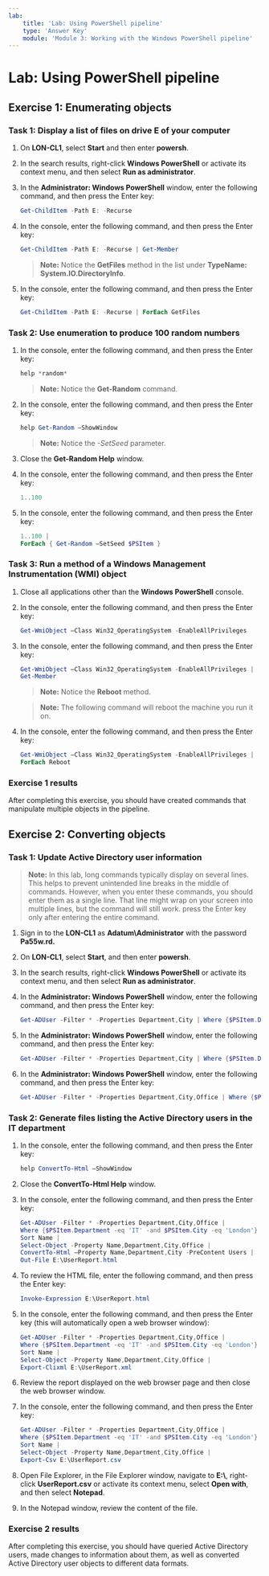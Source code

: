 ```yaml
---
lab:
    title: 'Lab: Using PowerShell pipeline'
    type: 'Answer Key'
    module: 'Module 3: Working with the Windows PowerShell pipeline'
---
```


# Lab: Using PowerShell pipeline

## Exercise 1: Enumerating objects

### Task 1: Display a list of files on drive E of your computer

1. On **LON-CL1**, select **Start** and then enter **powersh**.
1. In the search results, right-click **Windows PowerShell** or activate its context menu, and then select **Run as administrator**.
1. In the **Administrator: Windows PowerShell** window, enter the following command, and then press the Enter key:

   ```powershell
   Get-ChildItem -Path E: -Recurse
   ```

1. In the console, enter the following command, and then press the Enter key:

   ```powershell
   Get-ChildItem -Path E: -Recurse | Get-Member 
   ```

   > **Note:** Notice the **GetFiles** method in the list under **TypeName: System.IO.DirectoryInfo**.

1. In the console, enter the following command, and then press the Enter key:

   ```powershell
   Get-ChildItem -Path E: -Recurse | ForEach GetFiles
   ```

### Task 2: Use enumeration to produce 100 random numbers

1. In the console, enter the following command, and then press the Enter key:

   ```powershell
   help *random* 
   ```

   > **Note:** Notice the **Get-Random** command.

1. In the console, enter the following command, and then press the Enter key:

   ```powershell
   help Get-Random –ShowWindow 
   ```

   > **Note:** Notice the *-SetSeed* parameter.

1. Close the **Get-Random Help** window.  
1. In the console, enter the following command, and then press the Enter key:

   ```powershell
   1..100 
   ```

1. In the console, enter the following command, and then press the Enter key:

   ```powershell
   1..100 | 
   ForEach { Get-Random –SetSeed $PSItem }
   ```

### Task 3: Run a method of a Windows Management Instrumentation (WMI) object

1. Close all applications other than the **Windows PowerShell** console.
1. In the console, enter the following command, and then press the Enter key:

   ```powershell
   Get-WmiObject –Class Win32_OperatingSystem -EnableAllPrivileges
   ```

1. In the console, enter the following command, and then press the Enter key:

   ```powershell
   Get-WmiObject –Class Win32_OperatingSystem -EnableAllPrivileges | 
   Get-Member
   ```

   > **Note:** Notice the **Reboot** method.

   > **Note:** The following command will reboot the machine you run it on.

1. In the console, enter the following command, and then press the Enter key:

   ```powershell
   Get-WmiObject –Class Win32_OperatingSystem -EnableAllPrivileges | 
   ForEach Reboot
   ```

### Exercise 1 results

After completing this exercise, you should have created commands that manipulate multiple objects in the pipeline.

## Exercise 2: Converting objects

### Task 1: Update Active Directory user information

> **Note:** In this lab, long commands typically display on several lines. This helps to prevent unintended line breaks in the middle of commands. However, when you enter these commands, you should enter them as a single line. That line might wrap on your screen into multiple lines, but the command will still work. press the Enter key only after entering the entire command.

1. Sign in to the **LON-CL1** as **Adatum\\Administrator** with the password **Pa55w.rd.**
1. On **LON-CL1**, select **Start**, and then enter **powersh**.
1. In the search results, right-click **Windows PowerShell** or activate its context menu, and then select **Run as administrator**.
1. In the **Administrator: Windows PowerShell** window, enter the following command, and then press the Enter key:

   ```powershell
   Get-ADUser -Filter * -Properties Department,City | Where {$PSItem.Department -eq ‘IT’ -and $PSItem.City -eq ‘London’} | Select-Object -Property Name,Department,City| Sort Name
   ```

1. In the **Administrator: Windows PowerShell** window, enter the following command, and then press the Enter key:

   ```powershell
   Get-ADUser -Filter * -Properties Department,City | Where {$PSItem.Department -eq ‘IT’ -and $PSItem.City -eq ‘London’} | Set-ADUser -Office ‘LON-A/1000’
   ```

1. In the **Administrator: Windows PowerShell** window, enter the following command, and then press the Enter key:

   ```powershell
   Get-ADUser -Filter * -Properties Department,City,Office | Where {$PSItem.Department -eq ‘IT’ -and $PSItem.City -eq ‘London’} | Select-Object -Property Name,Department,City,Office | Sort Name
   ```

### Task 2: Generate files listing the Active Directory users in the IT department

1. In the console, enter the following command, and then press the Enter key:

   ```powershell
   help ConvertTo-Html –ShowWindow
   ```

1. Close the **ConvertTo-Html Help** window.  
1. In the console, enter the following command, and then press the Enter key:

   ```powershell
   Get-ADUser -Filter * -Properties Department,City,Office | 
   Where {$PSItem.Department -eq 'IT' -and $PSItem.City -eq 'London'} | 
   Sort Name | 
   Select-Object -Property Name,Department,City,Office |
   ConvertTo-Html –Property Name,Department,City -PreContent Users | 
   Out-File E:\UserReport.html
   ```

1. To review the HTML file, enter the following command, and then press the Enter key:

   ```powershell
   Invoke-Expression E:\UserReport.html
   ```

1. In the console, enter the following command, and then press the Enter key (this will automatically open a web browser window):

   ```powershell
   Get-ADUser -Filter * -Properties Department,City,Office | 
   Where {$PSItem.Department -eq 'IT' -and $PSItem.City -eq 'London'} | 
   Sort Name | 
   Select-Object -Property Name,Department,City,Office |
   Export-Clixml E:\UserReport.xml
   ```

1. Review the report displayed on the web browser page and then close the web browser window. 
1. In the console, enter the following command, and then press the Enter key:

   ```powershell
   Get-ADUser -Filter * -Properties Department,City,Office | 
   Where {$PSItem.Department -eq 'IT' -and $PSItem.City -eq 'London'} | 
   Sort Name | 
   Select-Object -Property Name,Department,City,Office |
   Export-Csv E:\UserReport.csv
   ```

1. Open File Explorer, in the File Explorer window, navigate to **E:\\**, right-click **UserReport.csv** or activate its context menu, select **Open with**, and then select **Notepad**.
1. In the Notepad window, review the content of the file.

### Exercise 2 results

After completing this exercise, you should have queried Active Directory users, made changes to information about them, as well as converted Active Directory user objects to different data formats.

